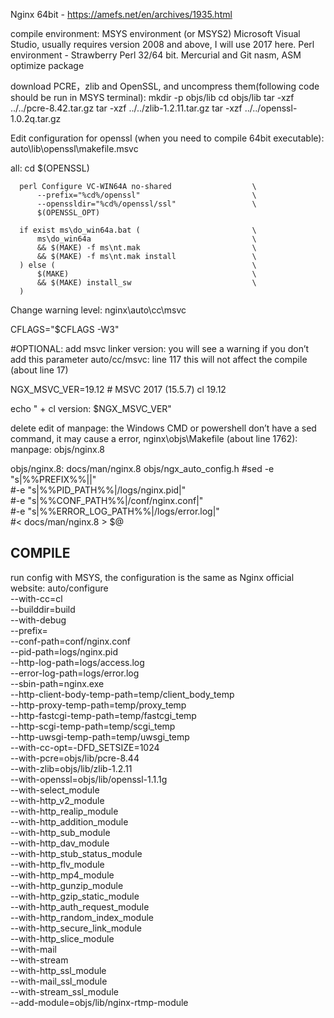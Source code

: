 Nginx 64bit - https://amefs.net/en/archives/1935.html

compile environment:
  MSYS environment (or MSYS2)
  Microsoft Visual Studio, usually requires version 2008 and above, I will use 2017 here.
  Perl environment - Strawberry Perl 32/64 bit.
  Mercurial and Git
  nasm, ASM optimize package
  
download PCRE，zlib and OpenSSL, and uncompress them(following code should be run in MSYS terminal):
  mkdir -p objs/lib
  cd objs/lib
  tar -xzf ../../pcre-8.42.tar.gz
  tar -xzf ../../zlib-1.2.11.tar.gz
  tar -xzf ../../openssl-1.0.2q.tar.gz


Edit configuration for openssl (when you need to compile 64bit executable):
  auto\lib\openssl\makefile.msvc
    
  all:
      cd $(OPENSSL)
    
      perl Configure VC-WIN64A no-shared                  \
          --prefix="%cd%/openssl"                         \
          --openssldir="%cd%/openssl/ssl"                 \
          $(OPENSSL_OPT)
    
      if exist ms\do_win64a.bat (                         \
          ms\do_win64a                                    \
          && $(MAKE) -f ms\nt.mak                         \
          && $(MAKE) -f ms\nt.mak install                 \
      ) else (                                            \
          $(MAKE)                                         \
          && $(MAKE) install_sw                           \
      )

Change warning level:
  nginx\auto\cc\msvc
  
  CFLAGS="$CFLAGS -W3"  

#OPTIONAL:
add msvc linker version:
you will see a warning if you don’t add this parameter auto/cc/msvc: line 117
this will not affect the compile (about line 17)

  NGX_MSVC_VER=19.12 # MSVC 2017 (15.5.7)  cl 19.12 
  
  echo " + cl version: $NGX_MSVC_VER"
  
  
delete edit of manpage:
  the Windows CMD or powershell don’t have a sed command, it may cause a error, nginx\objs\Makefile (about line 1762):
  manpage:    objs/nginx.8
  
  objs/nginx.8:   docs/man/nginx.8 objs/ngx_auto_config.h
    #sed -e "s|%%PREFIX%%||" \
        #-e "s|%%PID_PATH%%|/logs/nginx.pid|" \
        #-e "s|%%CONF_PATH%%|/conf/nginx.conf|" \
        #-e "s|%%ERROR_LOG_PATH%%|/logs/error.log|" \
        #< docs/man/nginx.8 > $@ 
        
## COMPILE        
run config with MSYS, the configuration is the same as Nginx official website:
auto/configure \
--with-cc=cl \
--builddir=build \
--with-debug \
--prefix= \
--conf-path=conf/nginx.conf \
--pid-path=logs/nginx.pid \
--http-log-path=logs/access.log \
--error-log-path=logs/error.log \
--sbin-path=nginx.exe \
--http-client-body-temp-path=temp/client_body_temp \
--http-proxy-temp-path=temp/proxy_temp \
--http-fastcgi-temp-path=temp/fastcgi_temp \
--http-scgi-temp-path=temp/scgi_temp \
--http-uwsgi-temp-path=temp/uwsgi_temp \
--with-cc-opt=-DFD_SETSIZE=1024 \
--with-pcre=objs/lib/pcre-8.44 \
--with-zlib=objs/lib/zlib-1.2.11 \
--with-openssl=objs/lib/openssl-1.1.1g \
--with-select_module \
--with-http_v2_module \
--with-http_realip_module \
--with-http_addition_module \
--with-http_sub_module \
--with-http_dav_module \
--with-http_stub_status_module \
--with-http_flv_module \
--with-http_mp4_module \
--with-http_gunzip_module \
--with-http_gzip_static_module \
--with-http_auth_request_module \
--with-http_random_index_module \
--with-http_secure_link_module \
--with-http_slice_module \
--with-mail \
--with-stream \
--with-http_ssl_module \
--with-mail_ssl_module \
--with-stream_ssl_module \
--add-module=objs/lib/nginx-rtmp-module
